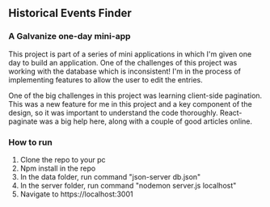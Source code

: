 ## Historical Events Finder
### A Galvanize one-day mini-app
This project is part of a series of mini applications in which I'm given one day to build an application.
One of the challenges of this project was working with the database which is inconsistent! I'm in the process of implementing features to allow the user to edit the entries.

One of the big challenges in this project was learning client-side pagination. This was a new feature for me in this project and a key component of the design, so it was important to understand the code thoroughly. React-paginate was a big help here, along with a couple of good articles online. 

### How to run
1. Clone the repo to your pc
2. Npm install in the repo
3. In the data folder, run command "json-server db.json"
4. In the server folder, run command "nodemon server.js localhost"
5. Navigate to https://localhost:3001

